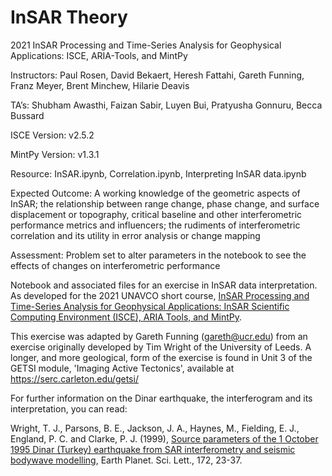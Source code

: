 # InSAR Theory
2021 InSAR Processing and Time-Series Analysis for Geophysical Applications: ISCE, ARIA-Tools, and MintPy

Instructors: Paul Rosen, David Bekaert, Heresh Fattahi, Gareth Funning, Franz Meyer, Brent Minchew, Hilarie Deavis

TA’s: Shubham Awasthi, Faizan Sabir, Luyen Bui, Pratyusha Gonnuru, Becca Bussard

ISCE Version: v2.5.2

MintPy Version: v1.3.1

Resource: InSAR.ipynb, Correlation.ipynb, Interpreting InSAR data.ipynb

Expected Outcome: A working knowledge of the geometric aspects of InSAR; the relationship between range change, phase change, and surface displacement or topography, critical baseline and other interferometric performance metrics and influencers; the rudiments of interferometric correlation and its utility in error analysis or change mapping

Assessment: Problem set to alter parameters in the notebook to see the effects of changes on interferometric performance

Notebook and associated files for an exercise in InSAR data interpretation. As developed for the 2021 UNAVCO short course, <a href="https://www.unavco.org/education/professional-development/short-courses/2020/insar-theory-processing/insar-theory-processing.html">InSAR Processing and Time-Series Analysis for Geophysical Applications: InSAR Scientific Computing Environment (ISCE), ARIA Tools, and MintPy</a>.

This exercise was adapted by Gareth Funning (gareth@ucr.edu) from an exercise originally developed by Tim Wright of the University of Leeds. A longer, and more geological, form of the exercise is found in Unit 3 of the GETSI module, 'Imaging Active Tectonics', available at https://serc.carleton.edu/getsi/

For further information on the Dinar earthquake, the interferogram and its interpretation, you can read:

Wright, T. J., Parsons, B. E., Jackson, J. A., Haynes, M., Fielding, E. J., England, P. C. and Clarke, P. J. (1999), <a href="http://homepages.see.leeds.ac.uk/~eartjw/papers/Wright_Dinar_EPSL1999.pdf">Source parameters of the 1 October 1995 Dinar (Turkey) earthquake from SAR interferometry and seismic bodywave modelling</a>, Earth Planet. Sci. Lett., 172, 23-37.
